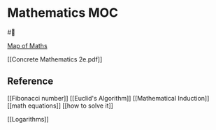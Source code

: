 
# Mathematics MOC

#🏡

[Map of Maths](https://www.youtube.com/watch?v=OmJ-4B-mS-Y)

[[Concrete Mathematics 2e.pdf]]


## Reference

[[Fibonacci number]]
[[Euclid's Algorithm]]
[[Mathematical Induction]]
[[math equations]]
[[how to solve it]]


[[Logarithms]]